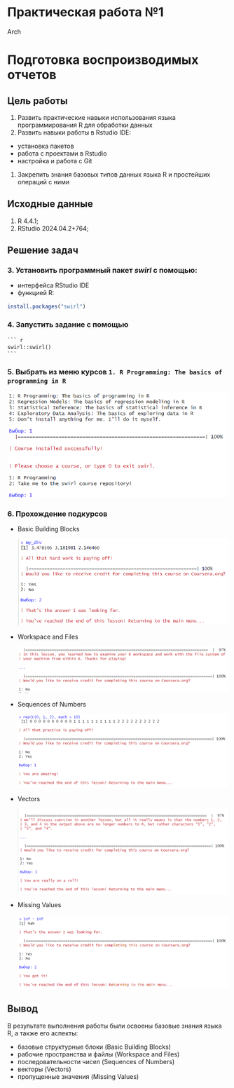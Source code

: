 # Практическая работа №1
Arch

# Подготовка воспроизводимых отчетов

## Цель работы

1.  Развить практические навыки использования языка программирования R
    для обработки данных
2.  Развить навыки работы в Rstudio IDE:

-   установка пакетов
-   работа с проектами в Rstudio
-   настройка и работа с Git

1.  Закрепить знания базовых типов данных языка R и простейших операций
    с ними

## ️Исходные данные

1.  R 4.4.1;
2.  RStudio 2024.04.2+764;

## Решение задач

### 3. Установить программный пакет *swirl* с помощью:

-   интерфейса RStudio IDE
-   функцией R:

``` r
install.packages("swirl")
```

### 4. Запустить задание с помощью

    ``` r
    swirl::swirl()
    ```

### 5. Выбрать из меню курсов `1. R Programming: The basics of programming in R`

![](./img/0.png)

### 6. Прохождение подкурсов

-   Basic Building Blocks

    ![](./img/1.png)

-   Workspace and Files

    ![](./img/2.png)

-   Sequences of Numbers

    ![](./img/3.png)

-   Vectors

    ![](./img/4.png)

-   Missing Values

    ![](./img/5.png)

## ️Вывод

В результате выполнения работы были освоены базовые знания языка R, а
также его аспекты:

-   базовые структурные блоки (Basic Building Blocks)
-   рабочие пространства и файлы (Workspace and Files)
-   последовательности чисел (Sequences of Numbers)
-   векторы (Vectors)
-   пропущенные значения (Missing Values)
